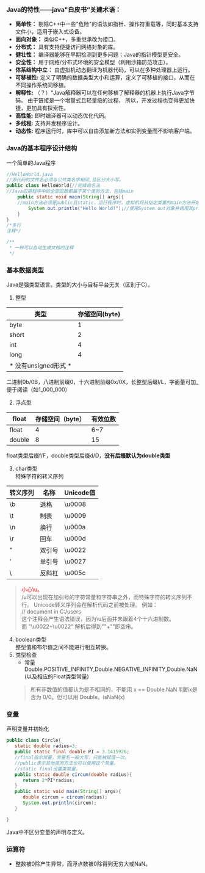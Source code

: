 ### Java的特性——java"白皮书“关建术语：
* **简单性：** 剔除C++中一些"危险"的语法如指针、操作符重载等，同时基本支持文件小，适用于嵌入式设备。
* **面向对象：** 类似C++，多重继承改为接口。
* **分布式：** 具有支持便捷访问网络对象的库。
* **健壮性：** 编译器能够在早期检测到更多问题；Java的指针模型更安全。
* **安全性：** 用于网络/分布式环境的安全模型（利用沙箱防范攻击）。
* **体系结构中立：** 由虚拟机动态翻译为机器代码，可以在多种处理器上运行。
* **可移植性:** 定义了明确的数据类型大小和运算，定义了可移植的接口，从而在不同操作系统间移植。
* **解释性:** （？）“Java解释器可以在任何移植了解释器的机器上执行Java字节码。
由于链接是一个增量式且轻量级的过程， 所以，开发过程也变得更加快捷，更加具有探索性。
* **高性能:** 即时编译器可以动态优化代码。
* **多线程:** 支持并发程序设计。
* **动态性:** 程序运行时，库中可以自由添加新方法和实例变量而不影响客户端。
### Java的基本程序设计结构
一个简单的Java程序
```Java
//HelloWorld.java
//源代码的文件名必须与公共类名字相同,且区分大小写。
public class HelloWorld{//驼峰命名法
//Java应用程序中的全部函数都属于某个类的方法，包括main
    public static void main(String[] args){
    //main方法必须是public且static，运行程序时，虚拟机将从指定类重的main方法开始执行
        System.out.println("Hello World!");//使用System.out对象并调用其println方法
    }
}
/*多行
注释*/

/**
 * 一种可以自动生成文档的注释
 */
```
### 基本数据类型
Java是强类型语言。类型的大小与目标平台无关（区别于C）。
1. 整型  

| 类型    | 存储空间(byte) |  
|-------|------------|  
| byte  | 1          |
| short | 2          |
| int   | 4          |
| long  | 4          |
| * 没有unsigned形式 * |

二进制0b/0B，八进制前缀0，十六进制前缀0x/0X，长整型后缀l/L，字面量可加_便于阅读（如1_000_000）

2. 浮点型  

| float | 存储空间（byte） | 有效位数 |
| -----|---------------| -- |
| float | 4 | 6~7 |
| double | 8 | 15 |
float类型后缀f/F，double类型后缀d/D，**没有后缀默认为double类型**

3. char类型  
特殊字符的转义序列  

| 转义序列 | 名称  | Unicode值 |
|----|-----|----------|
| \b | 退格  | \u0008   |
| \t | 制表  | \u0009   |
| \n | 换行  | \u000a   |
| \r | 回车  | \u000d   |
| \" | 双引号 | \u0022   |
| \' | 单引号 | \u0027   |
| \\ | 反斜杠 | \u005c   |

><font color="red">小心\u。</font>  
/u可以出现在加引号的字符常量和字符串之外，而特殊字符的转义序列不行。
> Unicode转义序列会在解析代码之前被处理。
> 例如：  
> // document in C:/users  
> 这个注释会产生语法错误，因为\u后面并未跟着4个十六进制数。  
> 而 "\u0022+\u0022" 解析后得到""+""即空串。

4. boolean类型  
整型值和布尔值之间不能进行相互转换。
5. 类型检查  
   - 常量Double.POSITIVE_INFINITY,Double.NEGATIVE_INFINITY,Double.NaN(以及相应的Float类型常量)
   > 所有非数值的值都认为是不相同的，不能用 x == Double.NaN 判断x是否为 0/0。但可以用 Double。isNaN(x)

### 变量
声明变量并初始化  
```Java
public class Circle{
   static double radius=3;
   public static final double PI = 3.1415926;
   //final指示常量，常量名一般大写，只能被赋值一次。
   //public表示其他类的方法也可以使用这个常量。
   //static final设置类常量。
   public static double circum(double radius){
      return 2*PI*radius;
   }
   public static void main(String[] args){
      double circum = circum(radius);
      System.out.println(circum);
   }

}
```
Java中不区分变量的声明与定义。
### 运算符  
- 整数被0除产生异常，而浮点数被0除得到无穷大或NaN。



